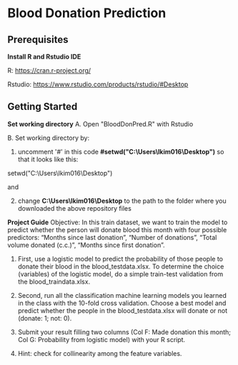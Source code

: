 # Blood Donation Prediction

## Prerequisites
**Install R and Rstudio IDE**

R: https://cran.r-project.org/

Rstudio: https://www.rstudio.com/products/rstudio/#Desktop

## Getting Started
**Set working directory**
A. Open "BloodDonPred.R" with Rstudio

B. Set working directory by:

1. uncomment '#' in this code **#setwd("C:\Users\lkim016\Desktop")** so that it looks like this:

setwd("C:\Users\lkim016\Desktop")

and

2. change **C:\Users\lkim016\Desktop** to the path to the folder where you downloaded the above repository files

**Project Guide**
Objective: In this train dataset, we want to train the model to predict whether the person will donate blood this month with four possible predictors: “Months since last donation”, “Number of donations”, “Total volume donated (c.c.)”, “Months since first donation”.

1. First, use a logistic model to predict the probability of those people to donate their blood in the blood_testdata.xlsx. To determine the choice (variables) of the logistic model, do a simple train-test validation from the blood_traindata.xlsx.

2. Second, run all the classification machine learning models you learned in the class with the 10-fold cross validation. Choose a best model and predict whether the people in the blood_testdata.xlsx will donate or not (donate: 1; not: 0).

3. Submit your result filling two columns (Col F: Made donation this month; Col G: Probability from logistic model) with your R script.

4. Hint: check for collinearity among the feature variables.

